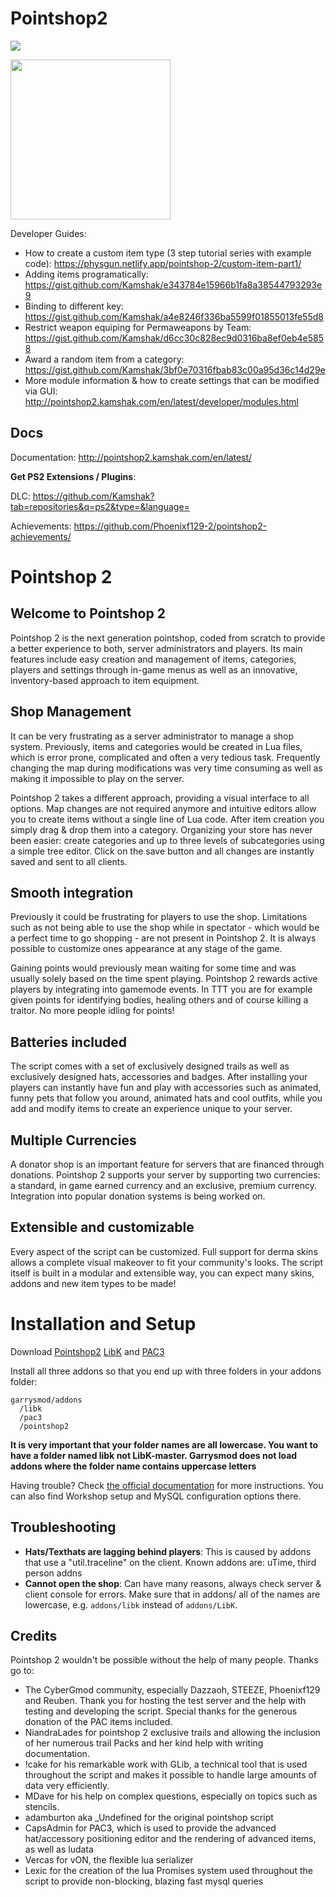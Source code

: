 Pointshop2
==========

![](https://github.com/Kamshak/Pointshop2/blob/master/images.weserv.nl.png?raw=true)

[<img width="256" src="http://www.ageofcivilizationsgame.com/uploads/monthly_2019_06/discord_button.png.3c4e31057287000ade2e552fdc414e79.png">](https://discord.gg/N9DmwwX)


Developer Guides:
- How to create a custom item type (3 step tutorial series with example code): https://physgun.netlify.app/pointshop-2/custom-item-part1/
- Adding items programatically: https://gist.github.com/Kamshak/e343784e15966b1fa8a38544793293e9
- Binding to different key: https://gist.github.com/Kamshak/a4e8246f336ba5599f01855013fe55d8
- Restrict weapon equiping for Permaweapons by Team: https://gist.github.com/Kamshak/d6cc30c828ec9d0316ba8ef0eb4e5858
- Award a random item from a category: https://gist.github.com/Kamshak/3bf0e70316fbab83c00a95d36c14d29e
- More module information & how to create settings that can be modified via GUI: http://pointshop2.kamshak.com/en/latest/developer/modules.html


## Docs

Documentation: http://pointshop2.kamshak.com/en/latest/

**Get PS2 Extensions / Plugins**:

 DLC: https://github.com/Kamshak?tab=repositories&q=ps2&type=&language=
 
 Achievements: https://github.com/Phoenixf129-2/pointshop2-achievements/

# Pointshop 2

## Welcome to Pointshop 2
Pointshop 2 is the next generation pointshop, coded from scratch to provide a better experience to both, server administrators and players. Its main features include easy creation and management of items, categories, players and settings through in-game menus as well as an innovative, inventory-based approach to item equipment. 

## Shop Management
It can be very frustrating as a server administrator to manage a shop system. Previously, items and categories would be created in Lua files, which is error prone, complicated and often a very tedious task. Frequently changing the map during modifications was very time consuming as well as making it impossible to play on the server.

Pointshop 2 takes a different approach, providing a visual interface to all options. Map changes are not required anymore and intuitive editors allow you to create items without a single line of Lua code. After item creation you simply drag & drop them into a category. Organizing your store has never been easier: create categories and up to three levels of subcategories using a simple tree editor. Click on the save button and all changes are instantly saved and sent to all clients.

## Smooth integration
Previously it could be frustrating for players to use the shop. Limitations such as not being able to use the shop while in spectator - which would be a perfect time to go shopping - are not present in Pointshop 2. It is always possible to customize ones appearance at any stage of the game.

Gaining points would previously mean waiting for some time and was usually solely based on the time spent playing. Pointshop 2 rewards active players by integrating into gamemode events. In TTT you are for example given points for identifying bodies, healing others and of course killing a traitor. No more people idling for points!

## Batteries included
The script comes with a set of exclusively designed trails as well as exclusively designed hats, accessories and badges. After installing your players can instantly have fun and play with accessories such as animated, funny pets that follow you around, animated hats and cool outfits, while you add and modify items to create an experience unique to your server.

## Multiple Currencies
A donator shop is an important feature for servers that are financed through donations.
Pointshop 2 supports your server by supporting two currencies: a standard, in game earned currency and an exclusive, premium currency. Integration into popular donation systems is being worked on.

## Extensible and customizable
Every aspect of the script can be customized. Full support for derma skins allows a complete visual makeover to fit your community's looks. The script itself is built in a modular and extensible way, you can expect many skins, addons and new item types to be made!

# Installation and Setup

Download [Pointshop2](https://github.com/Kamshak/Pointshop2/archive/master.zip) [LibK](https://github.com/Kamshak/LibK/archive/master.zip) and [PAC3](https://github.com/CapsAdmin/pac3/archive/master.zip)

Install all three addons so that you end up with three folders in your addons folder:

```
garrysmod/addons
  /libk
  /pac3
  /pointshop2
```

**It is very important that your folder names are all lowercase. You want to have a folder named libk not LibK-master. Garrysmod does not load addons where the folder name contains uppercase letters** 

Having trouble? Check [the official documentation](http://pointshop2.kamshak.com/en/latest/installation.html) for more instructions. You can also find Workshop setup and MySQL configuration options there.

## Troubleshooting

- **Hats/Texthats are lagging behind players**: This is caused by addons that use a "util.traceline" on the client. Known addons are: uTime, third person addns
- **Cannot open the shop**: Can have many reasons, always check server & client console for errors. Make sure that in addons/ all of the names are lowercase, e.g. `addons/libk` instead of `addons/LibK`.

## Credits

Pointshop 2 wouldn't be possible without the help of many people. 
Thanks go to:
- The CyberGmod community, especially Dazzaoh, STEEZE, Phoenixf129 and Reuben. Thank you for hosting the test server and the help with testing and developing the script. Special thanks for the generous donation of the PAC items included.
- NiandraLades for pointshop 2 exclusive trails and allowing the inclusion of her numerous trail Packs and her kind help with writing documentation.
- !cake for his remarkable work with GLib, a technical tool that is used throughout the script and makes it possible to handle large amounts of data very efficiently.
- MDave for his help on complex questions, especially on topics such as stencils.
- adamburton aka _Undefined for the original pointshop script
- CapsAdmin for PAC3, which is used to provide the advanced hat/accessory positioning editor and the rendering of advanced items, as well as ludata
- Vercas for vON, the flexible lua serializer
- Lexic for the creation of the lua Promises system used throughout the script to provide non-blocking, blazing fast mysql queries

